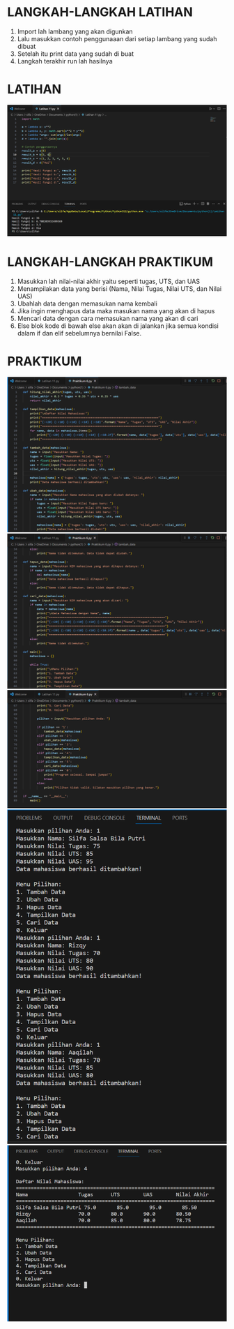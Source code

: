 # LANGKAH-LANGKAH LATIHAN
1. Import lah lambang yang akan digunkan
2. Lalu masukkan contoh penggunaaan dari setiap lambang yang sudah dibuat
3. Setelah itu print data yang sudah di buat
4. Langkah terakhir run lah hasilnya
# LATIHAN
![gambar](Latihan.png)

# LANGKAH-LANGKAH PRAKTIKUM
1. Masukkan lah nilai-nilai akhir yaitu seperti tugas, UTS, dan UAS
2. Menampilakan data yang berisi (Nama, Nilai Tugas, Nilai UTS, dan Nilai UAS)
3. Ubahlah data dengan memasukan nama kembali
4. Jika ingin menghapus data maka masukan nama yang akan di hapus
5. Mencari data dengan cara memasukan nama yang akan di cari
6. Else blok kode di bawah else akan akan di jalankan jika semua kondisi dalam if dan elif sebelumnya bernilai False.
# PRAKTIKUM
![gambar](Praktek1.png)
![gambar](Praktek2.png)
![gambar](Praktek3.png)
![gambar](Praktek4.png)
![gambar](Praktek5.png)
